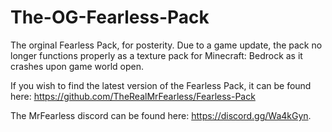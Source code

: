 # The-OG-Fearless-Pack

The orginal Fearless Pack, for posterity. Due to a game update, the pack no longer functions properly as a texture pack for Minecraft: Bedrock as it crashes upon game world open.

If you wish to find the latest version of the Fearless Pack, it can be found here: https://github.com/TheRealMrFearless/Fearless-Pack

The MrFearless discord can be found here: https://discord.gg/Wa4kGyn.
